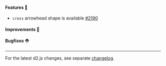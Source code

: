#### Features 🚀

- `cross` arrowhead shape is available [#2190](https://github.com/terrastruct/d2/pull/2190)

#### Improvements 🧹

#### Bugfixes ⛑️

---

For the latest d2.js changes, see separate [changelog](https://github.com/terrastruct/d2/blob/master/d2js/js/CHANGELOG.md).
